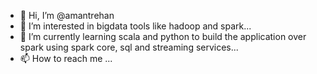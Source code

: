 - 👋 Hi, I’m @amantrehan
- 👀 I’m interested in bigdata tools like hadoop and spark...
- 🌱 I’m currently learning scala and python to build the application over spark using spark core, sql and streaming services...
- 📫 How to reach me ...

<!---
amantrehan/amantrehan is a ✨ special ✨ repository because its `README.md` (this file) appears on your GitHub profile.
You can click the Preview link to take a look at your changes.
--->
